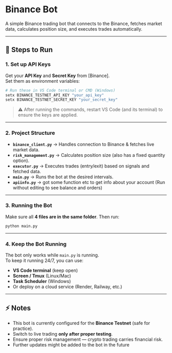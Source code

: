 # Binance Bot

A simple Binance trading bot that connects to the Binance, fetches market data, calculates position size, and executes trades automatically.

---

## 🚀 Steps to Run

### 1. Set up API Keys
Get your **API Key** and **Secret Key** from [Binance].  
Set them as environment variables:

```bash
# Run these in VS Code terminal or CMD (Windows)
setx BINANCE_TESTNET_API_KEY "your_api_key"
setx BINANCE_TESTNET_SECRET_KEY "your_secret_key"
```

> ⚠ After running the commands, restart VS Code (and its terminal) to ensure the keys are applied.

---

### 2. Project Structure

- **`binance_client.py`** → Handles connection to Binance & fetches live market data.  
- **`risk_management.py`** → Calculates position size (also has a fixed quantity option).  
- **`executor.py`** → Executes trades (entry/exit) based on signals and fetched data.  
- **`main.py`** → Runs the bot at the desired intervals.
- **`apiinfo.py`** → got some function etc to get info about your account (Run without editing to see balance and orders)

---

### 3. Running the Bot
Make sure all **4 files are in the same folder**. Then run:

```bash
python main.py
```

---

### 4. Keep the Bot Running
The bot only works while `main.py` is running.  
To keep it running 24/7, you can use:
- **VS Code terminal** (keep open)  
- **Screen / Tmux** (Linux/Mac)  
- **Task Scheduler** (Windows)  
- Or deploy on a cloud service (Render, Railway, etc.)  

---

## ⚡ Notes
- This bot is currently configured for the **Binance Testnet** (safe for practice).  
- Switch to live trading **only after proper testing**.  
- Ensure proper risk management — crypto trading carries financial risk.  
- Further updates might be added to the bot in the future
